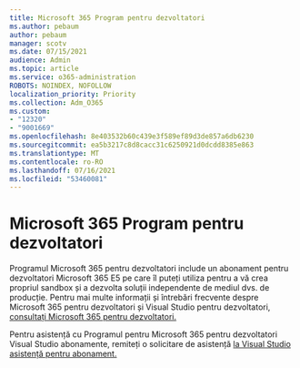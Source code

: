 ```yaml
---
title: Microsoft 365 Program pentru dezvoltatori
ms.author: pebaum
author: pebaum
manager: scotv
ms.date: 07/15/2021
audience: Admin
ms.topic: article
ms.service: o365-administration
ROBOTS: NOINDEX, NOFOLLOW
localization_priority: Priority
ms.collection: Adm_O365
ms.custom:
- "12320"
- "9001669"
ms.openlocfilehash: 8e403532b60c439e3f589ef89d3de857a6db6230
ms.sourcegitcommit: ea5b3217c8d8cacc31c6250921d0dcdd8385e863
ms.translationtype: MT
ms.contentlocale: ro-RO
ms.lasthandoff: 07/16/2021
ms.locfileid: "53460081"
---
```

# <a name="microsoft-365-developer-program"></a>Microsoft 365 Program pentru dezvoltatori

Programul Microsoft 365 pentru dezvoltatori include un abonament pentru dezvoltatori Microsoft 365 E5 pe care îl puteți utiliza pentru a vă crea propriul sandbox și a dezvolta soluții independente de mediul dvs. de producție. Pentru mai multe informații și întrebări frecvente despre Microsoft 365 pentru dezvoltatori și Visual Studio pentru dezvoltatori, [consultați Microsoft 365 pentru dezvoltatori.](/office/developer-program/microsoft-365-developer-program)

Pentru asistență cu Programul pentru Microsoft 365 pentru dezvoltatori Visual Studio abonamente, remiteți o solicitare de asistență [la Visual Studio asistență pentru abonament.](https://visualstudio.microsoft.com/subscriptions/support/)